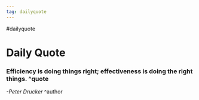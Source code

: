```yaml
---
tag: dailyquote
---
```


#dailyquote

# Daily Quote

### Efficiency is doing things right; effectiveness is doing the right things. ^quote
*-Peter Drucker* ^author
